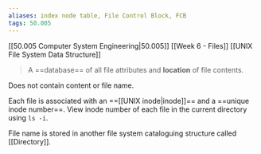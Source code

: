```yaml
---
aliases: index node table, File Control Block, FCB
tags: 50.005
---
```

[[50.005 Computer System Engineering|50.005]]
[[Week 6 - Files]]
[[UNIX File System Data Structure]]

> A ==database== of all file attributes and **location** of file contents.

Does not contain content or file name.

Each file is associated with an ==[[UNIX inode|inode]]== and a ==unique inode number==.
View inode number of each file in the current directory using `ls -i`.

File name is stored in another file system cataloguing structure called [[Directory]].